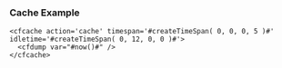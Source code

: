### Cache Example
```luceescript+trycf
<cfcache action='cache' timespan='#createTimeSpan( 0, 0, 0, 5 )#' idletime='#createTimeSpan( 0, 12, 0, 0 )#'>
  <cfdump var="#now()#" />
</cfcache>
```